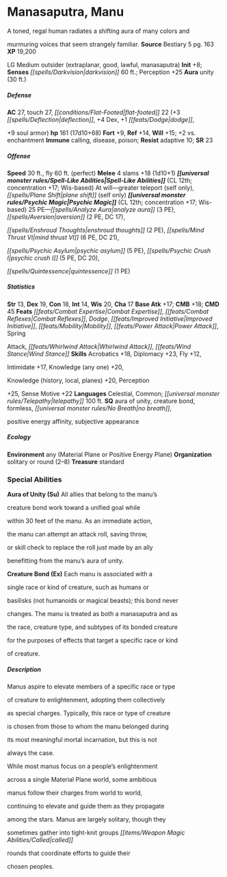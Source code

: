 ﻿---
cssclass: [monsters]

---

# Manasaputra, Manu
A toned, regal human radiates a shifting aura of many colors and

murmuring voices that seem strangely familiar.
**Source** Bestiary 5 pg. 163
**XP** 19,200

LG Medium outsider (extraplanar, good, lawful, manasaputra)
**Init** +8; **Senses** _[[spells/Darkvision|darkvision]]_ 60 ft.; Perception +25
**Aura** unity (30 ft.)

##### Defense

**AC** 27, touch 27, _[[conditions/Flat-Footed|flat-footed]]_ 22 (+3 _[[spells/Deflection|deflection]]_, +4 Dex, +1 _[[feats/Dodge|dodge]]_,

+9 soul armor)
**hp** 161 (17d10+68)
**Fort** +9, **Ref** +14, **Will** +15; +2 vs. enchantment
**Immune** calling, disease, poison; **Resist** adaptive 10; **SR** 23

##### Offense
**Speed** 30 ft., fly 60 ft. (perfect)
**Melee** 4 slams +18 (1d10+1)
**_[[universal monster rules/Spell-Like Abilities|Spell-Like Abilities]]_** (CL 12th; concentration +17; Wis-based)
At will—greater teleport (self only), _[[spells/Plane Shift|plane shift]]_ (self only)
**_[[universal monster rules/Psychic Magic|Psychic Magic]]_** (CL 12th; concentration +17; Wis-based)
25 PE—_[[spells/Analyze Aura|analyze aura]]_ (3 PE), _[[spells/Aversion|aversion]]_ (2 PE, DC 17),

_[[spells/Enshroud Thoughts|enshroud thoughts]]_ (2 PE), _[[spells/Mind Thrust VI|mind thrust VI]]_ (6 PE, DC 21),

_[[spells/Psychic Asylum|psychic asylum]]_ (5 PE), _[[spells/Psychic Crush I|psychic crush I]]_ (5 PE, DC 20),

_[[spells/Quintessence|quintessence]]_ (1 PE)

##### Statistics
**Str** 13, **Dex** 19, **Con** 18, **Int** 14, **Wis** 20, **Cha** 17
**Base Atk** +17; **CMB** +18; **CMD** 45
**Feats** _[[feats/Combat Expertise|Combat Expertise]]_, _[[feats/Combat Reflexes|Combat Reflexes]]_, _Dodge_, _[[feats/Improved Initiative|Improved Initiative]]_, _[[feats/Mobility|Mobility]]_, _[[feats/Power Attack|Power Attack]]_, Spring

Attack, _[[feats/Whirlwind Attack|Whirlwind Attack]]_, _[[feats/Wind Stance|Wind Stance]]_
**Skills** Acrobatics +18, Diplomacy +23, Fly +12,

Intimidate +17, Knowledge (any one) +20,

Knowledge (history, local, planes) +20, Perception

+25, Sense Motive +22
**Languages** Celestial, Common; _[[universal monster rules/Telepathy|telepathy]]_ 100 ft.
**SQ** aura of unity, creature bond, formless, _[[universal monster rules/No Breath|no breath]]_,

positive energy affinity, subjective appearance

##### Ecology

**Environment** any (Material Plane or Positive Energy Plane)
**Organization** solitary or round (2–8)
**Treasure** standard

### Special Abilities

**Aura of Unity (Su)** All allies that belong to the manu’s

creature bond work toward a unified goal while

within 30 feet of the manu. As an immediate action,

the manu can attempt an attack roll, saving throw,

or skill check to replace the roll just made by an ally

benefitting from the manu’s aura of unity.

**Creature Bond (Ex)** Each manu is associated with a

single race or kind of creature, such as humans or

basilisks (not humanoids or magical beasts); this bond never

changes. The manu is treated as both a manasaputra and as

the race, creature type, and subtypes of its bonded creature

for the purposes of effects that target a specific race or kind

of creature.

##### Description

Manus aspire to elevate members of a specific race or type

of creature to enlightenment, adopting them collectively

as special charges. Typically, this race or type of creature

is chosen from those to whom the manu belonged during

its most meaningful mortal incarnation, but this is not

always the case.

While most manus focus on a people’s enlightenment

across a single Material Plane world, some ambitious

manus follow their charges from world to world,

continuing to elevate and guide them as they propagate

among the stars. Manus are largely solitary, though they

sometimes gather into tight-knit groups _[[items/Weapon Magic Abilities/Called|called]]_

rounds that coordinate efforts to guide their

chosen peoples.